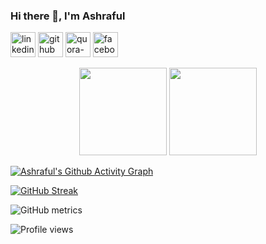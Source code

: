 
### Hi there 👋, I'm Ashraful

[<img src='https://cdn-icons-png.flaticon.com/512/145/145807.png' alt='linkedin' height='40'>](https://www.linkedin.com/in/ashraful-islam-12774024b/)
[<img src='https://cdn-icons-png.flaticon.com/512/733/733553.png' alt='github' height='40'>](https://github.com/Ashraful-89)
[<img src='https://cdn-icons-png.flaticon.com/512/4494/4494531.png' alt='quora-bangla' height=40>](https://bn.quora.com/profile/Ashraful-Islam-771)
[<img src='https://cdn-icons-png.flaticon.com/512/3670/3670124.png' alt='facebook' height='40'>](https://www.facebook.com/ashraful4289/)
<!-- [<img src='https://cdn-icons-png.flaticon.com/512/2111/2111628.png' alt='stackoverflow' height='40'>](https://stackoverflow.com/users/17947102) -->
<!-- [<img src='https://cdn-icons-png.flaticon.com/512/2111/2111646.png' alt='telegram' height='40'>](https://t.me/zannatulnaim09) -->

<p align=center>
 <img height="140px"  src="https://github-readme-stats.vercel.app/api?username=Ashraful-89&show_icons=true&hide_title=true&hide_border=true&theme=tokyonight&count_private=true" />
  <img height="140px"  src="https://github-readme-stats.vercel.app/api/top-langs/?username=Ashraful-89&layout=compact&hide_title=true&hide_border=true&theme=tokyonight&count_private=true" />
  </p>

[![Ashraful's Github Activity Graph](https://activity-graph.herokuapp.com/graph?username=Ashraful-89&theme=react-dark&hide_border=true&area=true)](https://git.io/Ashraful-89)

<!--  CONTRIBUTION AND STREAK BLOCK -->
 [![GitHub Streak](https://github-readme-streak-stats.herokuapp.com/?user=Ashraful-89&currStreakNum=2FD3EB&fire=pink&sideLabels=F00&theme=nightowl)](https://git.io/streak-stats)     
<!--  Metrics Bar -->
![GitHub metrics](https://metrics.lecoq.io/Ashraful-89)
<!--  Profile Views -->
![Profile views](https://gpvc.arturio.dev/Ashraful-89)  
